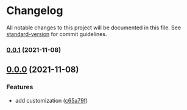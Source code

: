 # Changelog

All notable changes to this project will be documented in this file. See [standard-version](https://github.com/conventional-changelog/standard-version) for commit guidelines.

### [0.0.1](https://github.com/dubizzle/cz-conventional-changelog-for-any/compare/v0.0.0...v0.0.1) (2021-11-08)

## [0.0.0](https://github.com/dubizzle/cz-conventional-changelog-for-any/compare/v6.7.0...v0.0.0) (2021-11-08)


### Features

* add customization ([c65a79f](https://github.com/dubizzle/cz-conventional-changelog-for-any/commit/c65a79f825edcebe17885f398face2f6ce9667cc))
